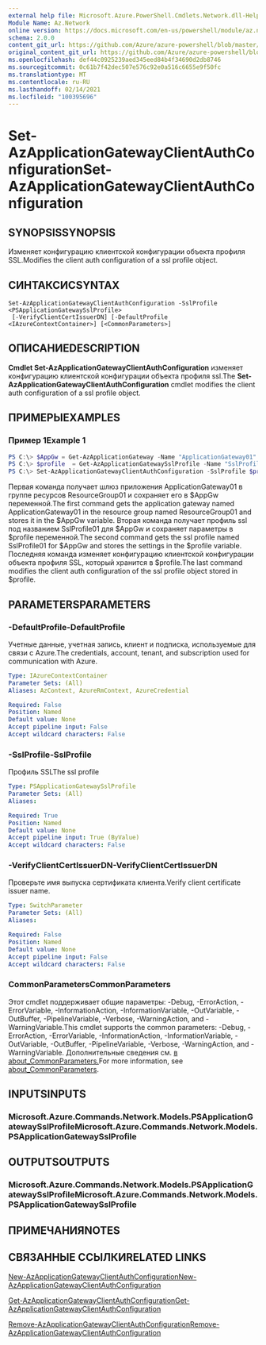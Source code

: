 ```yaml
---
external help file: Microsoft.Azure.PowerShell.Cmdlets.Network.dll-Help.xml
Module Name: Az.Network
online version: https://docs.microsoft.com/en-us/powershell/module/az.network/set-azapplicationgatewayclientauthconfiguration
schema: 2.0.0
content_git_url: https://github.com/Azure/azure-powershell/blob/master/src/Network/Network/help/Set-AzApplicationGatewayClientAuthConfiguration.md
original_content_git_url: https://github.com/Azure/azure-powershell/blob/master/src/Network/Network/help/Set-AzApplicationGatewayClientAuthConfiguration.md
ms.openlocfilehash: def44c0925239aed345eed84b4f34690d2db8746
ms.sourcegitcommit: 0c61b7f42dec507e576c92e0a516c6655e9f50fc
ms.translationtype: MT
ms.contentlocale: ru-RU
ms.lasthandoff: 02/14/2021
ms.locfileid: "100395696"
---
```

# <span data-ttu-id="369c6-101">Set-AzApplicationGatewayClientAuthConfiguration</span><span class="sxs-lookup"><span data-stu-id="369c6-101">Set-AzApplicationGatewayClientAuthConfiguration</span></span>

## <span data-ttu-id="369c6-102">SYNOPSIS</span><span class="sxs-lookup"><span data-stu-id="369c6-102">SYNOPSIS</span></span>
<span data-ttu-id="369c6-103">Изменяет конфигурацию клиентской конфигурации объекта профиля SSL.</span><span class="sxs-lookup"><span data-stu-id="369c6-103">Modifies the client auth configuration of a ssl profile object.</span></span>

## <span data-ttu-id="369c6-104">СИНТАКСИС</span><span class="sxs-lookup"><span data-stu-id="369c6-104">SYNTAX</span></span>

```
Set-AzApplicationGatewayClientAuthConfiguration -SslProfile <PSApplicationGatewaySslProfile>
 [-VerifyClientCertIssuerDN] [-DefaultProfile <IAzureContextContainer>] [<CommonParameters>]
```

## <span data-ttu-id="369c6-105">ОПИСАНИЕ</span><span class="sxs-lookup"><span data-stu-id="369c6-105">DESCRIPTION</span></span>
<span data-ttu-id="369c6-106">**Cmdlet Set-AzApplicationGatewayClientAuthConfiguration** изменяет конфигурацию клиентской конфигурации объекта профиля ssl.</span><span class="sxs-lookup"><span data-stu-id="369c6-106">The **Set-AzApplicationGatewayClientAuthConfiguration** cmdlet modifies the client auth configuration of a ssl profile object.</span></span>

## <span data-ttu-id="369c6-107">ПРИМЕРЫ</span><span class="sxs-lookup"><span data-stu-id="369c6-107">EXAMPLES</span></span>

### <span data-ttu-id="369c6-108">Пример 1</span><span class="sxs-lookup"><span data-stu-id="369c6-108">Example 1</span></span>
```powershell
PS C:\> $AppGw = Get-AzApplicationGateway -Name "ApplicationGateway01" -ResourceGroupName "ResourceGroup01"
PS C:\> $profile  = Get-AzApplicationGatewaySslProfile -Name "SslProfile01" -ApplicationGateway $AppGw
PS C:\> Set-AzApplicationGatewayClientAuthConfiguration -SslProfile $profile -VerifyClientCertIssuerDN
```

<span data-ttu-id="369c6-109">Первая команда получает шлюз приложения ApplicationGateway01 в группе ресурсов ResourceGroup01 и сохраняет его в $AppGw переменной.</span><span class="sxs-lookup"><span data-stu-id="369c6-109">The first command gets the application gateway named ApplicationGateway01 in the resource group named ResourceGroup01 and stores it in the $AppGw variable.</span></span> <span data-ttu-id="369c6-110">Вторая команда получает профиль ssl под названием SslProfile01 для $AppGw и сохраняет параметры в $profile переменной.</span><span class="sxs-lookup"><span data-stu-id="369c6-110">The second command gets the ssl profile named SslProfile01 for $AppGw and stores the settings in the $profile variable.</span></span> <span data-ttu-id="369c6-111">Последняя команда изменяет конфигурацию клиентской конфигурации объекта профиля SSL, который хранится в $profile.</span><span class="sxs-lookup"><span data-stu-id="369c6-111">The last command modifies the client auth configuration of the ssl profile object stored in $profile.</span></span>

## <span data-ttu-id="369c6-112">PARAMETERS</span><span class="sxs-lookup"><span data-stu-id="369c6-112">PARAMETERS</span></span>

### <span data-ttu-id="369c6-113">-DefaultProfile</span><span class="sxs-lookup"><span data-stu-id="369c6-113">-DefaultProfile</span></span>
<span data-ttu-id="369c6-114">Учетные данные, учетная запись, клиент и подписка, используемые для связи с Azure.</span><span class="sxs-lookup"><span data-stu-id="369c6-114">The credentials, account, tenant, and subscription used for communication with Azure.</span></span>

```yaml
Type: IAzureContextContainer
Parameter Sets: (All)
Aliases: AzContext, AzureRmContext, AzureCredential

Required: False
Position: Named
Default value: None
Accept pipeline input: False
Accept wildcard characters: False
```

### <span data-ttu-id="369c6-115">-SslProfile</span><span class="sxs-lookup"><span data-stu-id="369c6-115">-SslProfile</span></span>
<span data-ttu-id="369c6-116">Профиль SSL</span><span class="sxs-lookup"><span data-stu-id="369c6-116">The ssl profile</span></span>

```yaml
Type: PSApplicationGatewaySslProfile
Parameter Sets: (All)
Aliases:

Required: True
Position: Named
Default value: None
Accept pipeline input: True (ByValue)
Accept wildcard characters: False
```

### <span data-ttu-id="369c6-117">-VerifyClientCertIssuerDN</span><span class="sxs-lookup"><span data-stu-id="369c6-117">-VerifyClientCertIssuerDN</span></span>
<span data-ttu-id="369c6-118">Проверьте имя выпуска сертификата клиента.</span><span class="sxs-lookup"><span data-stu-id="369c6-118">Verify client certificate issuer name.</span></span>

```yaml
Type: SwitchParameter
Parameter Sets: (All)
Aliases:

Required: False
Position: Named
Default value: None
Accept pipeline input: False
Accept wildcard characters: False
```

### <span data-ttu-id="369c6-119">CommonParameters</span><span class="sxs-lookup"><span data-stu-id="369c6-119">CommonParameters</span></span>
<span data-ttu-id="369c6-120">Этот cmdlet поддерживает общие параметры: -Debug, -ErrorAction, -ErrorVariable, -InformationAction, -InformationVariable, -OutVariable, -OutBuffer, -PipelineVariable, -Verbose, -WarningAction, and -WarningVariable.</span><span class="sxs-lookup"><span data-stu-id="369c6-120">This cmdlet supports the common parameters: -Debug, -ErrorAction, -ErrorVariable, -InformationAction, -InformationVariable, -OutVariable, -OutBuffer, -PipelineVariable, -Verbose, -WarningAction, and -WarningVariable.</span></span> <span data-ttu-id="369c6-121">Дополнительные сведения см. [в about_CommonParameters.](http://go.microsoft.com/fwlink/?LinkID=113216)</span><span class="sxs-lookup"><span data-stu-id="369c6-121">For more information, see [about_CommonParameters](http://go.microsoft.com/fwlink/?LinkID=113216).</span></span>

## <span data-ttu-id="369c6-122">INPUTS</span><span class="sxs-lookup"><span data-stu-id="369c6-122">INPUTS</span></span>

### <span data-ttu-id="369c6-123">Microsoft.Azure.Commands.Network.Models.PSApplicationGatewaySslProfile</span><span class="sxs-lookup"><span data-stu-id="369c6-123">Microsoft.Azure.Commands.Network.Models.PSApplicationGatewaySslProfile</span></span>

## <span data-ttu-id="369c6-124">OUTPUTS</span><span class="sxs-lookup"><span data-stu-id="369c6-124">OUTPUTS</span></span>

### <span data-ttu-id="369c6-125">Microsoft.Azure.Commands.Network.Models.PSApplicationGatewaySslProfile</span><span class="sxs-lookup"><span data-stu-id="369c6-125">Microsoft.Azure.Commands.Network.Models.PSApplicationGatewaySslProfile</span></span>

## <span data-ttu-id="369c6-126">ПРИМЕЧАНИЯ</span><span class="sxs-lookup"><span data-stu-id="369c6-126">NOTES</span></span>

## <span data-ttu-id="369c6-127">СВЯЗАННЫЕ ССЫЛКИ</span><span class="sxs-lookup"><span data-stu-id="369c6-127">RELATED LINKS</span></span>


[<span data-ttu-id="369c6-128">New-AzApplicationGatewayClientAuthConfiguration</span><span class="sxs-lookup"><span data-stu-id="369c6-128">New-AzApplicationGatewayClientAuthConfiguration</span></span>](./New-AzApplicationGatewayClientAuthConfiguration.md)

[<span data-ttu-id="369c6-129">Get-AzApplicationGatewayClientAuthConfiguration</span><span class="sxs-lookup"><span data-stu-id="369c6-129">Get-AzApplicationGatewayClientAuthConfiguration</span></span>](./Get-AzApplicationGatewayClientAuthConfiguration.md)

[<span data-ttu-id="369c6-130">Remove-AzApplicationGatewayClientAuthConfiguration</span><span class="sxs-lookup"><span data-stu-id="369c6-130">Remove-AzApplicationGatewayClientAuthConfiguration</span></span>](./Remove-AzApplicationGatewayClientAuthConfiguration.md)
